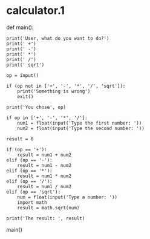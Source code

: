 # calculator.1
def main():
    
    print('User, what do you want to do?')
    print(' +')
    print(' -')
    print(' *')
    print(' /')
    print(' sqrt')

    op = input()

    if (op not in ['+', '-', '*', '/', 'sqrt']):
        print('Something is wrong')
        exit()

    print('You chose', op)

    if op in ['+', '-', '*', '/']:
        num1 = float(input('Type the first number: '))
        num2 = float(input('Type the second number: '))

    result = 0

    if (op == '+'):
        result = num1 + num2
    elif (op == '-'):
        result = num1 - num2
    elif (op == '*'):
        result = num1 * num2
    elif (op == '/'):
        result = num1 / num2
    elif (op == 'sqrt'):
        num = float(input('Type a number: '))
        import math
        result = math.sqrt(num)

    print('The result: ', result)

main()

